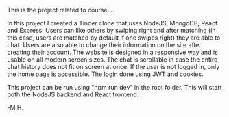 This is the project related to course ...

In this project I created a Tinder clone that uses NodeJS, MongoDB, React and Express. Users can like others by swiping right and after matching (in this case, users are matched by default if one swipes right) they are able to chat.
Users are also able to change their information on the site after creating their account. The website is designed in a responsive way and is usable on all modern screen sizes. The chat is scrollable in case the entire chat history does not fit on screen at once.
If the user is not logged in, only the home page is accessible. The login done using JWT and cookies. 

This project can be run using "npm run dev" in the root folder. This will start both the NodeJS backend and React frontend. 

-M.H.
